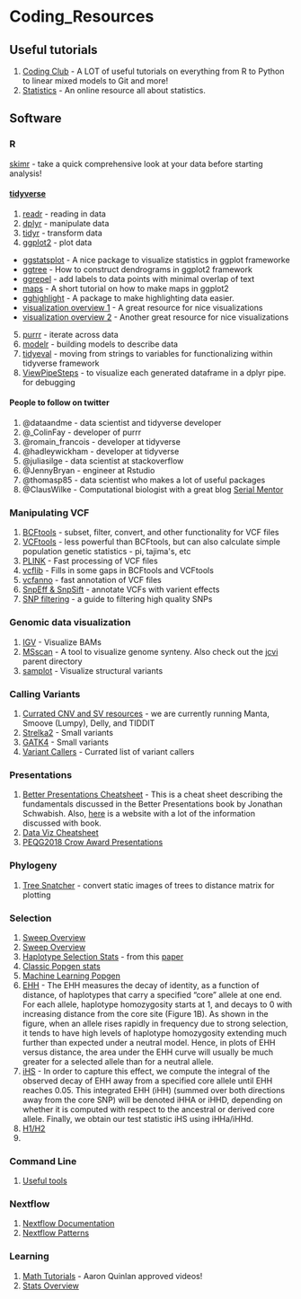 # Coding_Resources

## Useful tutorials

1. [Coding Club](https://ourcodingclub.github.io/tutorials/) - A LOT of useful tutorials on everything from R to Python to linear mixed models to Git and more!
2. [Statistics](https://newonlinecourses.science.psu.edu/stat505/node/2/) - An online resource all about statistics.

## Software 

### R

[skimr](https://github.com/ropensci/skimr) - take a quick comprehensive look at your data before starting analysis!

#### [tidyverse](https://www.tidyverse.org/)
1. [readr](http://r4ds.had.co.nz/data-import.html) - reading in data
2. [dplyr](http://r4ds.had.co.nz/transform.html) - manipulate data
3. [tidyr](http://r4ds.had.co.nz/tidy-data.html) - transform data
4. [ggplot2](http://r4ds.had.co.nz/data-visualisation.html) - plot data
  * [ggstatsplot](https://github.com/IndrajeetPatil/ggstatsplot/blob/master/README.md) - A nice package to visualize statistics in ggplot frameworke
  * [ggtree](https://bioconductor.org/packages/devel/bioc/vignettes/ggtree/inst/doc/treeVisualization.html) - How to construct dendrograms in ggplot2 framework
  * [ggrepel](https://cran.r-project.org/web/packages/ggrepel/vignettes/ggrepel.html) - add labels to data points with minimal overlap of text
  * [maps](https://microbeecology.wordpress.com/2018/07/25/making-maps-with-ggplot2-and-sf/) - A short tutorial on how to make maps in ggplot2
  * [gghighlight](https://www.littlemissdata.com/blog/highlight) - A package to make highlighting data easier.
  * [visualization overview 1](https://www.data-to-viz.com/index.html#portfolioanchor) - A great resource for nice visualizations
  * [visualization overview 2](https://serialmentor.com/dataviz/) - Another great resource for nice visualizations
5. [purrr](http://r4ds.had.co.nz/iteration.html) - iterate across data
6. [modelr](http://r4ds.had.co.nz/model-basics.html) - building models to describe data
7. [tidyeval](https://edwinth.github.io/blog/dplyr-recipes/) - moving from strings to variables for functionalizing within tidyverse framework
8. [ViewPipeSteps](https://github.com/daranzolin/ViewPipeSteps) - to visualize each generated dataframe in a dplyr pipe. for debugging

#### People to follow on twitter
1. @dataandme - data scientist and tidyverse developer
2. @_ColinFay - developer of purrr
3. @romain_francois - developer at tidyverse
4. @hadleywickham - developer at tidyverse
5. @juliasilge - data scientist at stackoverflow
6. @JennyBryan - engineer at Rstudio
7. @thomasp85 - data scientist who makes a lot of useful packages
8. @ClausWilke - Computational biologist with a great blog [Serial Mentor](serialmentor.com)

### Manipulating VCF

1. [BCFtools](https://samtools.github.io/bcftools/bcftools.html) - subset, filter, convert, and other functionality for VCF files
2. [VCFtools](https://vcftools.github.io/man_latest.html) - less powerful than BCFtools, but can also calculate simple population genetic statistics - pi, tajima's, etc
3. [PLINK](https://www.cog-genomics.org/plink2) - Fast processing of VCF files
4. [vcflib](https://github.com/vcflib/vcflib) - Fills in some gaps in BCFtools and VCFtools
5. [vcfanno](https://github.com/brentp/vcfanno) - fast annotation of VCF files
6. [SnpEff & SnpSift](http://snpeff.sourceforge.net/) - annotate VCFs with varient effects
7. [SNP filtering](http://ddocent.com/filtering/) - a guide to filtering high quality SNPs

### Genomic data visualization

1. [IGV](https://software.broadinstitute.org/software/igv/) - Visualize BAMs
2. [MSscan](https://github.com/tanghaibao/jcvi/wiki/MCscan-(Python-version)) - A tool to visualize genome synteny. Also check out the [jcvi](https://github.com/tanghaibao/jcvi) parent directory
3. [samplot](https://github.com/ryanlayer/samplot) - Visualize structural variants

### Calling Variants

1. [Currated CNV and SV resources](https://github.com/geocarvalho/sv-cnv-studies) - we are currently running Manta, Smoove (Lumpy), Delly, and TIDDIT
2. [Strelka2](https://github.com/Illumina/strelka) - Small variants
3. [GATK4](https://github.com/broadinstitute/gatk) - Small variants
4. [Variant Callers](https://github.com/deaconjs/ThousandVariantCallersRepo) - Currated list of variant callers

### Presentations

1. [Better Presentations Cheatsheet](https://policyviz.com/2018/08/14/better-presentations-cheatsheet/) - This is a cheat sheet describing the fundamentals discussed in the Better Presentations book by Jonathan Schwabish. Also, [here](https://policyviz.com/better-presentations/) is a website with a lot of the information discussed with book.
2. [Data Viz Cheatsheet](https://policyviz.com/2018/08/07/dataviz-cheatsheet/)
3. [PEQG2018 Crow Award Presentations](http://genestogenomes.org/videos-from-peqg18-keynote-and-crow-award-sessions/?category=science-and-publishing)

### Phylogeny

1. [Tree Snatcher](http://www.cibiv.at/software/treesnatcher/) - convert static images of trees to distance matrix for plotting

### Selection

1. [Sweep Overview](http://www.cs.cmu.edu/~sssykim/teaching/f11/slides/Lecture10.pdf)
2. [Sweep Overview](https://math.la.asu.edu/~jtaylor/teaching/Spring2017/BIO545/lectures/scans.pdf)
3. [Haplotype Selection Stats](https://github.com/ngarud/SelectionHapStats) - from this [paper](http://journals.plos.org/plosgenetics/article?id=10.1371/journal.pgen.1005004)
4. [Classic Popgen stats](http://citeseerx.ist.psu.edu/viewdoc/download?doi=10.1.1.210.4017&rep=rep1&type=pdf) 
5. [Machine Learning Popgen](https://www.sciencedirect.com/science/article/pii/S0168952517302251?via%3Dihub)
6. [EHH](https://www.nature.com/articles/nature01140) - The EHH measures the decay of identity, as a function of distance, of haplotypes that carry a specified “core” allele at one end. For each allele, haplotype homozygosity starts at 1, and decays to 0 with increasing distance from the core site (Figure 1B). As shown in the figure, when an allele rises rapidly in frequency due to strong selection, it tends to have high levels of haplotype homozygosity extending much further than expected under a neutral model. Hence, in plots of EHH versus distance, the area under the EHH curve will usually be much greater for a selected allele than for a neutral allele. 
7. [iHS](http://journals.plos.org/plosbiology/article?id=10.1371/journal.pbio.0040072#pbio-0040072-b005) -  In order to capture this effect, we compute the integral of the observed decay of EHH away from a specified core allele until EHH reaches 0.05. This integrated EHH (iHH) (summed over both directions away from the core SNP) will be denoted iHHA or iHHD, depending on whether it is computed with respect to the ancestral or derived core allele. Finally, we obtain our test statistic iHS using iHHa/iHHd. 
8. [H1/H2](http://journals.plos.org/plosgenetics/article?id=10.1371/journal.pgen.1005004)
9. 

### Command Line
1. [Useful tools](https://astrobiomike.github.io/bash/six_commands)

### Nextflow

1. [Nextflow Documentation](https://www.nextflow.io/docs/latest/index.html)
2. [Nextflow Patterns](https://github.com/nextflow-io/patterns)

### Learning
1. [Math Tutorials](https://www.youtube.com/channel/UCYO_jab_esuFRV4b17AJtAw/playlists?app=desktop) - Aaron Quinlan approved videos!
2. [Stats Overview](http://www.statsoft.com/Textbook/Elementary-Statistics-Concepts)


